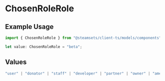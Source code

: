 # ChosenRoleRole

## Example Usage

```typescript
import { ChosenRoleRole } from "@steamsets/client-ts/models/components";

let value: ChosenRoleRole = "beta";
```

## Values

```typescript
"user" | "donator" | "staff" | "developer" | "partner" | "owner" | "amethyst" | "amber" | "emerald" | "sapphire" | "ruby" | "diamond" | "contributor" | "early_supporter" | "beta" | "translator" | "top_100" | "badge_scout"
```